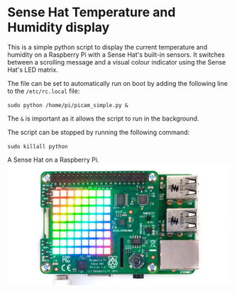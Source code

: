 # Sense Hat Temperature and Humidity display

This is a simple python script to display the current temperature and humidity on a Raspberry Pi with a Sense Hat's built-in sensors. It switches between a scrolling message and a visual colour indicator using the Sense Hat's LED matrix.

The file can be set to automatically run on boot by adding the following line to the `/etc/rc.local` file:

`sudo python /home/pi/picam_simple.py &`

The `&` is important as it allows the script to run in the background.

The script can be stopped by running the following command:

`sudo killall python`

A Sense Hat on a Raspberry Pi.
![Sense Hat on a Raspberry Pi](images/sense-HAT.png)